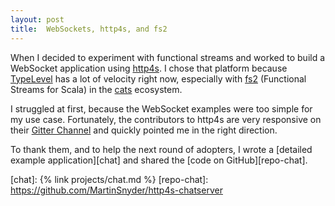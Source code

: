 ```yaml
---
layout: post
title:  WebSockets, http4s, and fs2
---
```


When I decided to experiment with functional streams and worked to build a WebSocket application using [http4s][http4s]. I chose that platform because [TypeLevel][typelevel] has a lot of velocity right now, especially with [fs2][fs2] (Functional Streams for Scala) in the [cats][cats] ecosystem.

I struggled at first, because the WebSocket examples were too simple for my use case. Fortunately, the contributors to http4s are very responsive on their [Gitter Channel][gitter] and quickly pointed me in the right direction.

To thank them, and to help the next round of adopters, I wrote a [detailed example application][chat] and shared the [code on GitHub][repo-chat].

[http4s]: https://http4s.org/
[typelevel]: https://typelevel.org
[fs2]: https://github.com/functional-streams-for-scala
[cats]: https://typelevel.org/cats/
[gitter]: https://gitter.im/http4s/http4s
[chat]: {% link projects/chat.md %}
[repo-chat]: https://github.com/MartinSnyder/http4s-chatserver